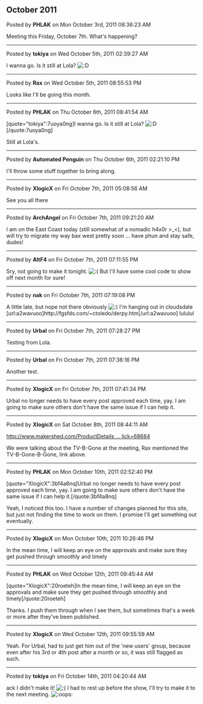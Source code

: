 ## October 2011
Posted by **PHLAK** on Mon October 3rd, 2011 08:36:23 AM

Meeting this Friday, October 7th.  What's happening?

--------------------------------------------------------------------------------

Posted by **tokiya** on Wed October 5th, 2011 02:39:27 AM

I wanna go.  Is it still at Lola?  <!-- s:D --><img src="{SMILIES_PATH}/icon_e_biggrin.gif" alt=":D" title="Very Happy" /><!-- s:D -->

--------------------------------------------------------------------------------

Posted by **Rax** on Wed October 5th, 2011 08:55:53 PM

Looks like I'll be going this month.

--------------------------------------------------------------------------------

Posted by **PHLAK** on Thu October 6th, 2011 08:41:54 AM

[quote=&quot;tokiya&quot;:7uoya0ng]I wanna go.  Is it still at Lola?  <!-- s:D --><img src="{SMILIES_PATH}/icon_e_biggrin.gif" alt=":D" title="Very Happy" /><!-- s:D -->[/quote:7uoya0ng]

Still at Lola's.

--------------------------------------------------------------------------------

Posted by **Automated Penguin** on Thu October 6th, 2011 02:21:10 PM

I'll throw some stuff together to bring along.

--------------------------------------------------------------------------------

Posted by **XlogicX** on Fri October 7th, 2011 05:08:56 AM

See you all there

--------------------------------------------------------------------------------

Posted by **ArchAngel** on Fri October 7th, 2011 09:21:20 AM

I am on the East Coast today (still somewhat of a nomadic h4x0r &gt;_&lt;), but will try to migrate my way bax west pretty soon ... have phun and stay safe, dudes!

--------------------------------------------------------------------------------

Posted by **AltF4** on Fri October 7th, 2011 07:11:55 PM

Sry, not going to make it tonight. <!-- s:( --><img src="{SMILIES_PATH}/icon_e_sad.gif" alt=":(" title="Sad" /><!-- s:( --> But I'll have some cool code to show off next month for sure!

--------------------------------------------------------------------------------

Posted by **nak** on Fri October 7th, 2011 07:19:08 PM

A little late, but nope not there obviously <!-- s:) --><img src="{SMILIES_PATH}/icon_e_smile.gif" alt=":)" title="Smile" /><!-- s:) -->
I'm hanging out in cloudsdale [url:a2wavuoo]http&#58;//fgsfds&#46;com/~ctoledo/derpy&#46;htm[/url:a2wavuoo] lululul

--------------------------------------------------------------------------------

Posted by **Urbal** on Fri October 7th, 2011 07:28:27 PM

Testing from Lola.

--------------------------------------------------------------------------------

Posted by **Urbal** on Fri October 7th, 2011 07:36:16 PM

Another test.

--------------------------------------------------------------------------------

Posted by **XlogicX** on Fri October 7th, 2011 07:41:34 PM

Urbal no longer needs to have every post approved each time, yay. I am going to make sure others don't have the same issue if I can help it.

--------------------------------------------------------------------------------

Posted by **XlogicX** on Sat October 8th, 2011 08:44:11 AM

<!-- m --><a class="postlink" href="http://www.makershed.com/ProductDetails.asp?ProductCode=MKAP01&amp;Click=68684">http://www.makershed.com/ProductDetails ... lick=68684</a><!-- m -->

We were talking about the TV-B-Gone at the meeting, Rax mentioned the TV-B-Gone-B-Gone, link above.

--------------------------------------------------------------------------------

Posted by **PHLAK** on Mon October 10th, 2011 02:52:40 PM

[quote=&quot;XlogicX&quot;:3bf4a8nq]Urbal no longer needs to have every post approved each time, yay. I am going to make sure others don't have the same issue if I can help it.[/quote:3bf4a8nq]

Yeah, I noticed this too. I have a number of changes planned for this site, but just not finding the time to work on them.  I promise I'll get something out eventually.

--------------------------------------------------------------------------------

Posted by **XlogicX** on Mon October 10th, 2011 10:26:46 PM

In the mean time, I will keep an eye on the approvals and make sure they get pushed through smoothly and timely

--------------------------------------------------------------------------------

Posted by **PHLAK** on Wed October 12th, 2011 09:45:44 AM

[quote=&quot;XlogicX&quot;:20roeteh]In the mean time, I will keep an eye on the approvals and make sure they get pushed through smoothly and timely[/quote:20roeteh]

Thanks.  I push them through when I see them, but sometimes that's a week or more after they've been published.

--------------------------------------------------------------------------------

Posted by **XlogicX** on Wed October 12th, 2011 09:55:59 AM

Yeah. For Urbal, had to just get him out of the 'new users' group, because even after his 3rd or 4th post after a month or so, it was still flagged as such.

--------------------------------------------------------------------------------

Posted by **tokiya** on Fri October 14th, 2011 04:20:44 AM

ack I didn't make it! <!-- s:( --><img src="{SMILIES_PATH}/icon_e_sad.gif" alt=":(" title="Sad" /><!-- s:( -->  I had to rest up before the show, I'll try to make it to the next meeting.  <!-- s:oops: --><img src="{SMILIES_PATH}/icon_redface.gif" alt=":oops:" title="Embarrassed" /><!-- s:oops: -->
